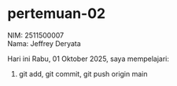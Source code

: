 # pertemuan-02
NIM: 2511500007<br>
Nama: Jeffrey Deryata

Hari ini Rabu, 01 Oktober 2025, saya mempelajari:
<ol>
    <li>git add, git commit, git push origin main</li>
    </ol>